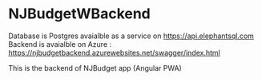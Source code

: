 # NJBudgetWBackend
Database is Postgres avaialble as a service on https://api.elephantsql.com 
Backend is avaialble on Azure : https://njbudgetbackend.azurewebsites.net/swagger/index.html

This is the backend of NJBudget app (Angular PWA)
